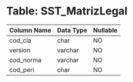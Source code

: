 # Table: SST_MatrizLegal

| Column Name | Data Type | Nullable |
|-------------|-----------|----------|
| cod_cia | char | NO |
| version | varchar | NO |
| cod_norma | varchar | NO |
| cod_peri | char | NO |
